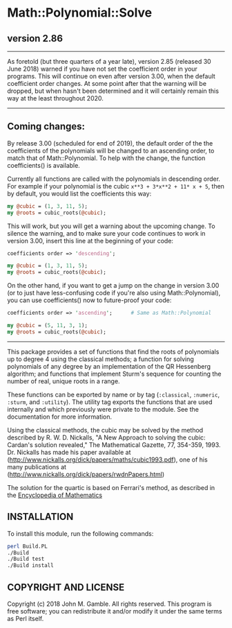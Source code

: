 # Math::Polynomial::Solve

## version 2.86

---
As foretold (but three quarters of a year late), version 2.85
(released 30 June 2018) warned if you have not set the coefficient order
in your programs. This will continue on even after version 3.00, when the
default coefficient order changes. At some point after that the warning
will be dropped, but when hasn't been determined and it will certainly
remain this way at the least throughout 2020.

---

## Coming changes:

By release 3.00 (scheduled for end of 2019), the default order of the the
coefficients of the polynomials will be changed to an ascending order,
to match that of Math::Polynomial. To help with the change, the function
coefficients() is available.

Currently all functions are called with the polynomials in descending order.
For example if your polynomial is the cubic `x**3 + 3*x**2 + 11* x + 5`, then
by default, you would list the coefficients this way:

```perl
my @cubic = (1, 3, 11, 5);
my @roots = cubic_roots(@cubic);
```

This will work, but you will get a warning about the upcoming change. To
silence the warning, and to make sure your code continues to work in
version 3.00, insert this line at the beginning of your code:

```perl
coefficients order => 'descending';

my @cubic = (1, 3, 11, 5);
my @roots = cubic_roots(@cubic);
```

On the other hand, if you want to get a jump on the change in version
3.00 (or to just have less-confusing code if you're also using
Math::Polynomial), you can use coefficients() now to future-proof
your code:

```perl
coefficients order => 'ascending';      # Same as Math::Polynomial

my @cubic = (5, 11, 3, 1);
my @roots = cubic_roots(@cubic);
```

---

This package provides a set of functions that find the roots of
polynomials up to degree 4 using the classical methods; a function
for solving polynomials of any degree by an implementation of the
QR Hessenberg algorithm; and functions that implement Sturm's
sequence for counting the number of real, unique roots in a range.

These functions can be exported by name or by tag (`:classical`,
`:numeric`, `:sturm`, and `:utility`). The utility tag exports the
functions that are used internally and which previously were private
to the module. See the documentation for more information.

Using the classical methods, the cubic may be solved by the method
described by R. W. D. Nickalls, "A New Approach to solving the cubic:
Cardan's solution revealed," The Mathematical Gazette, 77, 354-359, 1993.
Dr. Nickalls has made his paper available at
(http://www.nickalls.org/dick/papers/maths/cubic1993.pdf), one of his
many publications at (http://www.nickalls.org/dick/papers/rwdnPapers.html)

The solution for the quartic is based on Ferrari's method, as described in the
[Encyclopedia of Mathematics](https://www.encyclopediaofmath.org/index.php/Ferrari_method)

## INSTALLATION

To install this module, run the following commands:

```bash
perl Build.PL
./Build
./Build test
./Build install
```

## COPYRIGHT AND LICENSE

Copyright (c) 2018 John M. Gamble. All rights reserved. This program is
free software; you can redistribute it and/or modify it under the same
terms as Perl itself.
